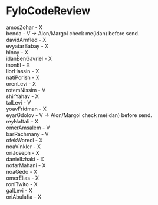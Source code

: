 # FyloCodeReview

amosZohar - X
</br>
benda - V -> Alon/Margol check me(idan) before send.
</br>
davidArnfled - X
</br>
evyatarBabay - X
</br>
hinoy - X
</br>
idanBenGavriel - X
</br>
inonEl - X
</br>
liorHassin - X
</br>
natiPorish - X
</br>
orenLevi - X
</br>
rotemNissim - V
</br>
shirYahav - X
</br>
talLevi - V
</br>
yoavFridman - X
</br>
eyarGdolov - V -> Alon/Margol check me(idan) before send.
</br>
reyNaftali - X
</br>
omerAmsalem - V
</br>
barRachmany - V
</br>
ofekWorecl - X
</br>
noaVinkler - X
</br>
oriJoseph - X
</br>
danielIzhaki - X
</br>
nofarMahani - X
</br>
noaGedo - X
</br>
omerElias - X
</br>
roniTwito - X
</br>
galLevi - X
</br>
oriAbulafia - X
</br>
